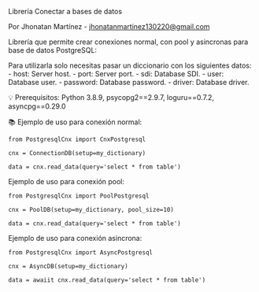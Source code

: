 Librería Conectar a bases de datos


Por Jhonatan Martínez - jhonatanmartinez130220@gmail.com


Librería que  permite crear conexiones normal, con pool y asincronas para base de datos PostgreSQL:

Para utilizarla solo necesitas pasar un diccionario con los siguientes datos:
                - host: Server host.
                - port: Server port.
                - sdi: Database SDI.
                - user: Database user.
                - password: Database password.
                - driver: Database driver.

💡 Prerequisitos:
Python 3.8.9,
psycopg2==2.9.7,
loguru==0.7.2,
asyncpg==0.29.0

📚 Ejemplo de uso para conexión normal:

    from PostgresqlCnx import CnxPostgresql
    
    cnx = ConnectionDB(setup=my_dictionary)
    
    data = cnx.read_data(query='select * from table')

Ejemplo de uso para conexión pool:

    from PostgresqlCnx import PoolPostgresql
    
    cnx = PoolDB(setup=my_dictionary, pool_size=10)
    
    data = cnx.read_data(query='select * from table')

Ejemplo de uso para conexión asincrona:

    from PostgresqlCnx import AsyncPostgresql
    
    cnx = AsyncDB(setup=my_dictionary)
    
    data = awaiit cnx.read_data(query='select * from table')